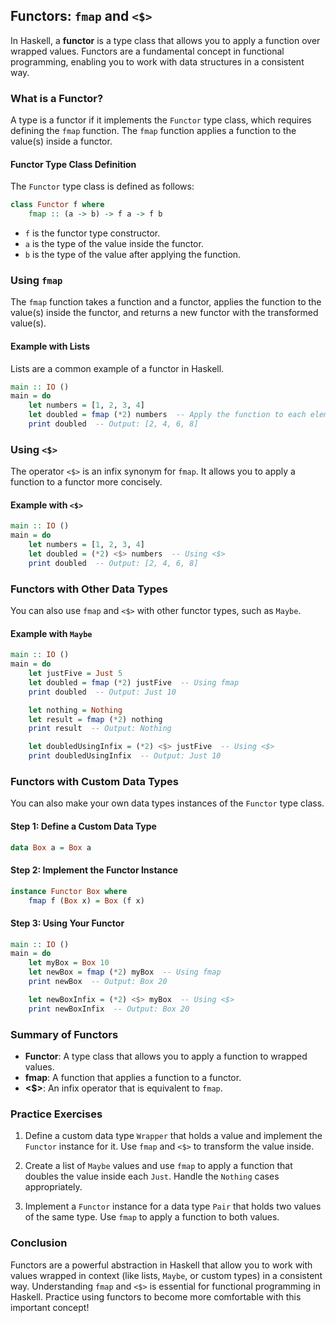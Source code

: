 ## Functors: `fmap` and `<$>`

In Haskell, a **functor** is a type class that allows you to apply a function over wrapped values. Functors are a fundamental concept in functional programming, enabling you to work with data structures in a consistent way.

### What is a Functor?

A type is a functor if it implements the `Functor` type class, which requires defining the `fmap` function. The `fmap` function applies a function to the value(s) inside a functor.

#### Functor Type Class Definition

The `Functor` type class is defined as follows:

```haskell
class Functor f where
    fmap :: (a -> b) -> f a -> f b
```

- `f` is the functor type constructor.
- `a` is the type of the value inside the functor.
- `b` is the type of the value after applying the function.

### Using `fmap`

The `fmap` function takes a function and a functor, applies the function to the value(s) inside the functor, and returns a new functor with the transformed value(s).

#### Example with Lists

Lists are a common example of a functor in Haskell.

```haskell
main :: IO ()
main = do
    let numbers = [1, 2, 3, 4]
    let doubled = fmap (*2) numbers  -- Apply the function to each element
    print doubled  -- Output: [2, 4, 6, 8]
```

### Using `<$>`

The operator `<$>` is an infix synonym for `fmap`. It allows you to apply a function to a functor more concisely.

#### Example with `<$>`

```haskell
main :: IO ()
main = do
    let numbers = [1, 2, 3, 4]
    let doubled = (*2) <$> numbers  -- Using <$>
    print doubled  -- Output: [2, 4, 6, 8]
```

### Functors with Other Data Types

You can also use `fmap` and `<$>` with other functor types, such as `Maybe`.

#### Example with `Maybe`

```haskell
main :: IO ()
main = do
    let justFive = Just 5
    let doubled = fmap (*2) justFive  -- Using fmap
    print doubled  -- Output: Just 10

    let nothing = Nothing
    let result = fmap (*2) nothing
    print result  -- Output: Nothing

    let doubledUsingInfix = (*2) <$> justFive  -- Using <$>
    print doubledUsingInfix  -- Output: Just 10
```

### Functors with Custom Data Types

You can also make your own data types instances of the `Functor` type class.

#### Step 1: Define a Custom Data Type

```haskell
data Box a = Box a
```

#### Step 2: Implement the Functor Instance

```haskell
instance Functor Box where
    fmap f (Box x) = Box (f x)
```

#### Step 3: Using Your Functor

```haskell
main :: IO ()
main = do
    let myBox = Box 10
    let newBox = fmap (*2) myBox  -- Using fmap
    print newBox  -- Output: Box 20

    let newBoxInfix = (*2) <$> myBox  -- Using <$>
    print newBoxInfix  -- Output: Box 20
```

### Summary of Functors

- **Functor**: A type class that allows you to apply a function to wrapped values.
- **fmap**: A function that applies a function to a functor.
- **<$>**: An infix operator that is equivalent to `fmap`.

### Practice Exercises

1. Define a custom data type `Wrapper` that holds a value and implement the `Functor` instance for it. Use `fmap` and `<$>` to transform the value inside.

2. Create a list of `Maybe` values and use `fmap` to apply a function that doubles the value inside each `Just`. Handle the `Nothing` cases appropriately.

3. Implement a `Functor` instance for a data type `Pair` that holds two values of the same type. Use `fmap` to apply a function to both values.

### Conclusion

Functors are a powerful abstraction in Haskell that allow you to work with values wrapped in context (like lists, `Maybe`, or custom types) in a consistent way. Understanding `fmap` and `<$>` is essential for functional programming in Haskell. Practice using functors to become more comfortable with this important concept!